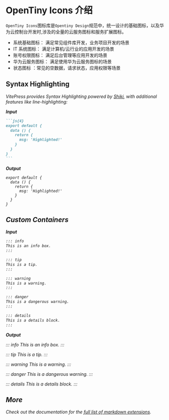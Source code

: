 # OpenTiny Icons 介绍

`OpenTiny Icons`图标库是`Opentiny Design`规范中，统一设计的基础图标，以及华为云控制台开发时,涉及的全量的云服务图标和服务扩展图标。

+ 系统基础图标： 满足常见组件库开发，业务项目开发的场景
+ IT 系统图标： 满足计算机/云行业的应用开发的场景
+ 账号权限图标： 满足后台管理等应用开发的场景
+ 华为云服务图标： 满足使用华为云服务图标的场景
+ 状态图标 ：常见的空数据，请求状态，应用权限等场景

## Syntax Highlighting

<i class="ci-search" />

VitePress provides Syntax Highlighting powered by [Shiki](https://github.com/shikijs/shiki), with additional features like line-highlighting:

**Input**

````md
```js{4}
export default {
  data () {
    return {
      msg: 'Highlighted!'
    }
  }
}
```
````

**Output**

```js{4}
export default {
  data () {
    return {
      msg: 'Highlighted!'
    }
  }
}
```

## Custom Containers

**Input**

```md
::: info
This is an info box.
:::

::: tip
This is a tip.
:::

::: warning
This is a warning.
:::

::: danger
This is a dangerous warning.
:::

::: details
This is a details block.
:::
```

**Output**

::: info
This is an info box.
:::

::: tip
This is a tip.
:::

::: warning
This is a warning.
:::

::: danger
This is a dangerous warning.
:::

::: details
This is a details block.
:::

## More

Check out the documentation for the [full list of markdown extensions](https://vitepress.dev/guide/markdown).
